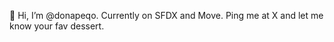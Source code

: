 👋 Hi, I’m @donapeqo. 
Currently on SFDX and Move.
Ping me at X and let me know your fav dessert.
  

<!---
donapeqo/donapeqo is a ✨ special ✨ repository because its `README.md` (this file) appears on your GitHub profile.
You can click the Preview link to take a look at your changes.
--->
